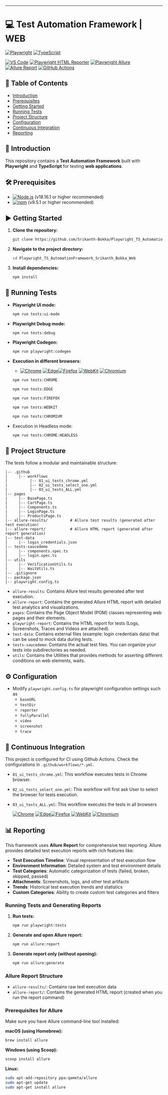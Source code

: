 
---
# 💻 Test Automation Framework | WEB 

[![Playwright](https://img.shields.io/badge/Playwright-34495E?style=for-the-badge&logo=playwright&logoColor=white)](https://playwright.dev/)
[![TypeScript](https://img.shields.io/badge/TypeScript-3178C6?style=for-the-badge&logo=typescript&logoColor=white)](https://www.typescriptlang.org/)
 

[![VS Code](https://img.shields.io/badge/VS_Code-007ACC?style=for-the-badge&logo=visual-studio-code&logoColor=white)](https://code.visualstudio.com/)
[![Playwright HTML Reporter](https://img.shields.io/badge/Playwright%20HTML%20Reporter-<COLOR>?style=for-the-badge&logo=playwright&logoColor=white)](https://www.npmjs.com/package/playwright-html-reporter)
[![Playwright Allure](https://img.shields.io/badge/Playwright%20Allure-FF6B6B?style=for-the-badge&logo=playwright&logoColor=white)](https://www.npmjs.com/package/allure-playwright)
[![Allure Report](https://img.shields.io/badge/Allure%20Report-FF6B6B?style=for-the-badge&logo=allure&logoColor=white)](https://docs.qameta.io/allure/)
[![GitHub Actions](https://img.shields.io/badge/GitHub%20Actions-2088FF?style=for-the-badge&logo=github-actions&logoColor=white)](https://github.com/features/actions) 

## 📑 Table of Contents
<!-- # - [Video Tutorial](#video-tutorial) -->
- [Introduction](#introduction)
- [Prerequisites](#prerequisites)
- [Getting Started](#getting-started)
- [Running Tests](#running-tests)
- [Project Structure](#project-structure)
- [Configuration](#configuration)
- [Continuous Integration](#continuous-integration)
- [Reporting](#reporting)

## 📖 Introduction
This repository contains a **Test Automation Framework** built with **Playwright** and **TypeScript** for testing **web applications**.

## 🛠️ Prerequisites

- [![Node.js](https://img.shields.io/badge/Node.js-43853D?style=for-the-badge&logo=node.js&logoColor=white)](https://nodejs.org/) (v18.16.1 or higher recommended)
- [![npm](https://img.shields.io/badge/npm-CB3837?style=for-the-badge&logo=npm&logoColor=white)](https://www.npmjs.com/) (v9.5.1 or higher recommended)

## ▶️ Getting Started

1. **Clone the repository:**

   ```bash
   git clone https://github.com/Srikanth-Bokka/Playwright_TS_AutomationFramework_Srikanth_Bokka_Web.git
   ```

2. **Navigate to the project directory:**

   ```bash
   cd Playwright_TS_AutomationFramework_Srikanth_Bokka_Web
   ```

3. **Install dependencies:**

   ```bash
   npm install
   ```

## 🚀 Running Tests

- **Playwright UI mode:**

  ```bash
  npm run tests:ui-mode
  ```
- **Playwright Debug mode:**

  ```bash
  npm run tests:debug
  ```
- **Playwright Codegen:**

  ```bash
  npm run playwright:codegen
  ```

- **Execution in different browsers:**

  - [![Chrome](https://img.shields.io/badge/Chrome-4285F4?style=for-the-badge&logo=google-chrome&logoColor=white)](https://www.google.com/chrome/)
[![Edge](https://img.shields.io/badge/Edge-0078D7?style=for-the-badge&logo=microsoft-edge&logoColor=white)](https://www.microsoft.com/edge/)[![Firefox](https://img.shields.io/badge/Firefox-FF7139?style=for-the-badge&logo=firefox&logoColor=white)](https://www.mozilla.org/firefox/)
[![WebKit](https://img.shields.io/badge/WebKit-689F63?style=for-the-badge&logo=webkit&logoColor=white)](https://webkit.org/)
[![Chromium](https://img.shields.io/badge/Chromium-4A90E2?style=for-the-badge&logo=chromium&logoColor=white)](https://www.chromium.org/Home)


  ```bash
  npm run tests:CHROME
  ```
  ```bash
  npm run tests:EDGE
  ```
  ```bash
  npm run tests:FIREFOX
  ```
  ```bash
  npm run tests:WEBKIT
  ```
  ```bash
  npm run tests:CHROMIUM
  ```

- Execution in Headless mode:
  ```bash
  npm run tests:CHROME:HEADLESS
  ```

## 📁 Project Structure

The tests follow a modular and maintainable structure:

```
|-- .github
|     |-- workflows
|          |-- 01_ui_tests_chrome.yml
|          |-- 02_ui_tests_select_one.yml
|          |-- 03_ui_tests_ALL.yml
|-- pages
|     |-- BasePage.ts
|     |-- CartPage.ts
|     |-- Components.ts
|     |-- LoginPage.ts
|     |-- ProductsPage.ts
|-- allure-results/          # Allure test results (generated after test execution)
|-- allure-report/           # Allure HTML report (generated after report generation)
|-- test-data
|     |-- login_credentials.json
|-- tests-saucedemo
|     |-- components.spec.ts
|     |-- login.spec.ts
|-- utils
|     |-- VerificationUtils.ts
|     |-- WaitUtils.ts
|-- .gitignore
|-- package.json
|-- playwright.config.ts
```

- `allure-results`: Contains Allure test results generated after test execution.
- `allure-report`: Contains the generated Allure HTML report with detailed test analytics and visualizations.
- `pages`: Contains the Page Object Model (POM) classes representing web pages and their elements.
- `playwright-report`: Contains the HTML report for tests (Logs, Screenshots, Traces and Videos are attached).
- `test-data`: Contains external files (example: login credentials data) that can be used to mock data during tests.
- `tests-saucedemo`: Contains the actual test files. You can organize your tests into subdirectories as needed. 
- `utils`: Contains the Utilities that provides methods for asserting different conditions on web elements, waits.

## ⚙️ Configuration

- Modify `playwright.config.ts` for playwright configuration settings such as
  - `baseURL`
  - `testDir`
  - `reporter`
  - `fullyParallel`
  - `video`
  - `screenshot`
  - `trace`

## 🔄 Continuous Integration

This project is configured for CI using Github Actions. Check the configurations in `.github/workflows/*.yml`.

- `01_ui_tests_chrome.yml`: This workflow executes tests in Chrome browser.

- `02_ui_tests_select_one.yml`: This workflow will first ask User to select the browser for tests execution.

- `03_ui_tests_ALL.yml`: This workflow executes the tests in all browsers <!-- #(CHROME, EDGE, WEBKIT, CHROMIUM, FIREFOX) -->

  [![Chrome](https://img.shields.io/badge/Chrome-4285F4?style=for-the-badge&logo=google-chrome&logoColor=white)](https://www.google.com/chrome/)
  [![Edge](https://img.shields.io/badge/Edge-0078D7?style=for-the-badge&logo=microsoft-edge&logoColor=white)](https://www.microsoft.com/edge/)[![Firefox](https://img.shields.io/badge/Firefox-FF7139?style=for-the-badge&logo=firefox&logoColor=white)](https://www.mozilla.org/firefox/)
  [![WebKit](https://img.shields.io/badge/WebKit-689F63?style=for-the-badge&logo=webkit&logoColor=white)](https://webkit.org/)
  [![Chromium](https://img.shields.io/badge/Chromium-4A90E2?style=for-the-badge&logo=chromium&logoColor=white)](https://www.chromium.org/Home)

## 📊 Reporting

This framework uses **Allure Report** for comprehensive test reporting. Allure provides detailed test execution reports with rich features like:

- **Test Execution Timeline**: Visual representation of test execution flow
- **Environment Information**: Detailed system and test environment details
- **Test Categories**: Automatic categorization of tests (failed, broken, skipped, passed)
- **Attachments**: Screenshots, logs, and other test artifacts
- **Trends**: Historical test execution trends and statistics
- **Custom Categories**: Ability to create custom test categories and filters

### Running Tests and Generating Reports

1. **Run tests:**
   ```bash
   npm run playwright:tests
   ```

2. **Generate and open Allure report:**
   ```bash
   npm run allure:report
   ```

3. **Generate report only (without opening):**
   ```bash
   npm run allure:generate
   ```

### Allure Report Structure

- `allure-results/`: Contains raw test execution data
- `allure-report/`: Contains the generated HTML report (created when you run the report command)

### Prerequisites for Allure

Make sure you have Allure command-line tool installed:

**macOS (using Homebrew):**
```bash
brew install allure
```

**Windows (using Scoop):**
```bash
scoop install allure
```

**Linux:**
```bash
sudo apt-add-repository ppa:qameta/allure
sudo apt-get update
sudo apt-get install allure
```

